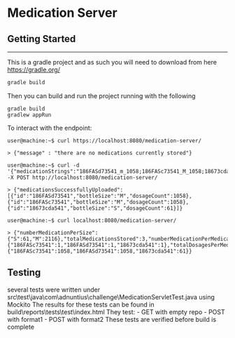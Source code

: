 # Medication Server
## Getting Started
---
This is a gradle project and as such you will need to download from here https://gradle.org/

```bash
gradle build
```

Then you can build and run the project running with the following
```
gradle build
gradlew appRun
```

To interact with the endpoint:
```console
user@machine:~$ curl https://localhost:8080/medication-server/

> {"message" : "there are no medications currently stored"}

user@machine:~$ curl -d '{"medicationStrings":"186FASd73541_m_1058;186FASc73541_M_1058;18673cda541_S_0061;"}' -X POST http://localhost:8080/medication-server/

> {"medicationsSuccessfullyUploaded":[{"id":"186FASd73541","bottleSize":"M","dosageCount":1058},{"id":"186FASc73541","bottleSize":"M","dosageCount":1058},{"id":"18673cda541","bottleSize":"S","dosageCount":61}]}

user@machine:~$ curl localhost:8080/medication-server/

> {"numberMedicationPerSize":{"S":61,"M":2116},"totalMedicationsStored":3,"numberMedicationPerMedication":{"186FASc73541":1,"186FASd73541":1,"18673cda541":1},"totalDosagesPerMedication":{"186FASc73541":1058,"186FASd73541":1058,"18673cda541":61}}
```

## Testing 
several tests were written under src\test\java\com\adnuntius\challenge\MedicationServletTest.java using Mockito
The results for these tests can be found in build\reports\tests\test\index.html
They test:
    - GET with empty repo
    - POST with format1
    - POST with format2
These tests are verified before build is complete
